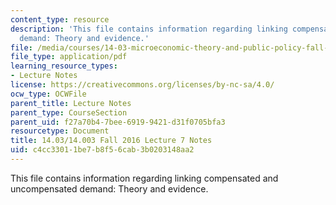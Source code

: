 ```yaml
---
content_type: resource
description: 'This file contains information regarding linking compensated and uncompensated
  demand: Theory and evidence.'
file: /media/courses/14-03-microeconomic-theory-and-public-policy-fall-2016/c4cc33011be7b8f56cab3b0203148aa2_MIT14_03F16_lec7.pdf
file_type: application/pdf
learning_resource_types:
- Lecture Notes
license: https://creativecommons.org/licenses/by-nc-sa/4.0/
ocw_type: OCWFile
parent_title: Lecture Notes
parent_type: CourseSection
parent_uid: f27a70b4-7bee-6919-9421-d31f0705bfa3
resourcetype: Document
title: 14.03/14.003 Fall 2016 Lecture 7 Notes
uid: c4cc3301-1be7-b8f5-6cab-3b0203148aa2
---
```

This file contains information regarding linking compensated and uncompensated demand: Theory and evidence.